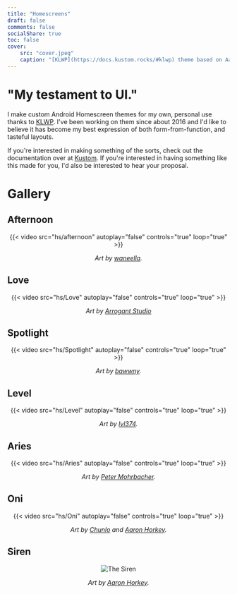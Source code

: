 ```yaml
---
title: "Homescreens"
draft: false
comments: false
socialShare: true
toc: false
cover:
    src: "cover.jpeg"
    caption: "[KLWP](https://docs.kustom.rocks/#klwp) theme based on Aaron Horkey's \"The Siren\""
---
```


# "My testament to UI."

<!--more-->

I make custom Android Homescreen themes for my own, personal use thanks to [KLWP](https://docs.kustom.rocks/#klwp). I've been working on them since about 2016 and I'd like to believe it has become my best expression of both form-from-function, and tasteful layouts. 

If you're interested in making something of the sorts, check out the documentation over at [Kustom](https://docs.kustom.rocks/). If you're interested in having something like this made for you, I'd also be interested to hear your proposal. 

# Gallery

## Afternoon

<center>
{{< video src="hs/afternoon" autoplay="false" controls="true" loop="true" >}}

*Art by [waneella](https://twitter.com/waneella_).*
</center>

## Love

<center>
{{< video src="hs/Love" autoplay="false" controls="true" loop="true" >}}

*Art by [Arrogant Studio](https://www.thegallery.nu/collections/arrogant)*
</center>

## Spotlight

<center>
{{< video src="hs/Spotlight" autoplay="false" controls="true" loop="true" >}}

*Art by [bawwny](https://www.reddit.com/user/bawwny/).*
</center>

## Level

<center>
{{< video src="hs/Level" autoplay="false" controls="true" loop="true" >}}

*Art by [lvl374](https://twitter.com/lvl374).*
</center>

## Aries

<center>
{{< video src="hs/Aries" autoplay="false" controls="true" loop="true" >}}

*Art by [Peter Mohrbacher](https://www.angelarium.net/).*
</center>


## Oni

<center>
{{< video src="hs/Oni" autoplay="false" controls="true" loop="true" >}}

*Art by [Chunlo](https://www.artstation.com/chunlo) and [Aaron Horkey](https://www.instagram.com/aaronhorkey/).*
</center>

## Siren

<center>

![The Siren](/blog/homescreens/siren.png)

*Art by [Aaron Horkey](https://www.instagram.com/aaronhorkey/).*
</center>

